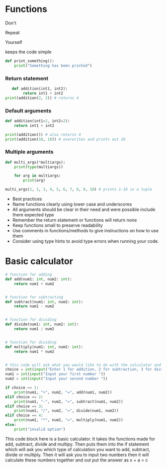 # Functions

Don't

Repeat  

Yourself

keeps the code simple 

```python
def print_something():
    print("Something has been printed")
 ```

### Return statement 
```python
   def addition(int1, int2):
        return int1 + int2
print(addition(2, 2)) # returns 4
```

### Default arguments 

```python
def addition(int1=2, int2=2):
    return int1 + int2

print(addition()) # also returns 4
print(addition(10, 10)) # overwrites and prints out 20
```
### Multiple arguments 
``` python
def multi_args(*multiargs):
    print(type(multiargs))

    for arg in multiargs:
        print(arg)

multi_args(1, 2, 3, 4, 5, 6, 7, 8, 9, 10) # prints 1-10 in a tuple
```
- Best practices
- Name functions clearly using lower case and underscores
- All arguments should be clear in their need and were possible include there expected type
- Remember the return statement or functions will return none
- Keep functions small to preserve readability 
- Use comments in functions/methods to give instructions on how to use them
- Consider using type hints to avoid type errors when running your code.

# Basic calculator 
```python
# function for adding
def add(num1: int, num2: int):
    return num1 + num2


# function for subtracting
def subtract(num1: int, num2: int):
    return num1 - num2


# function for dividing
def divide(num1: int, num2: int):
    return num1 / num2


# function for dividing
def multiply(num1: int, num2: int):
    return num1 * num2


# this code will ask what you would like to do with the calculator and print out your response
choice = int(input("Enter 1 for addition, 2 for subtraction, 3 for division, 4 for multiplication "))
num1 = int(input("Input your first number "))
num2 = int(input("Input your second number "))

if choice == 1:
    print(num1, "+", num2, "=", add(num1, num2))
elif choice == 2:
    print(num1, "-", num2, "=", subtract(num1, num2))
elif choice == 3:
    print(num1, "/", num2, "=", divide(num1, num2))
elif choice == 4:
    print(num1, "*", num2, "=", multiply(num1, num2))
else:
    print("invalid option")
```
This code block here is a basic calculator. It takes the functions made for add, subtract, divide and multipy. Then puts them into the if statement which will ask you which type of calculation you want to add, subtract, divide or multiply. Then it will ask you to input two numbers then it will calculate these numbers together and out put the answer as x + a = c